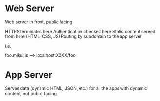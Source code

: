 # Web Server

Web server in front, public facing

HTTPS terminates here
Authentication checked here
Static content served from here (HTML, CSS, JS)
Routing by subdomain to the app server

i.e.

foo.mikul.is --> localhost:XXXX/foo

# App Server

Serves data (dynamic HTML, JSON, etc.) for all the apps with dynamic content, not public facing

